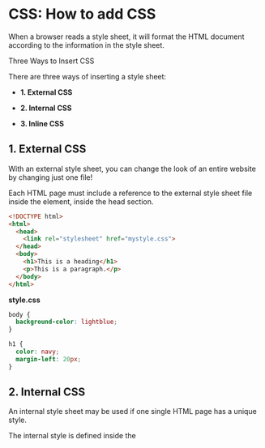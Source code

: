 # CSS: How to add CSS

When a browser reads a style sheet, it will format the HTML document according to the information in the style sheet.

Three Ways to Insert CSS

There are three ways of inserting a style sheet:

- **1. External CSS**

- **2. Internal CSS**

- **3. Inline CSS**

## 1. External CSS

With an external style sheet, you can change the look of an entire website by changing just one file!

Each HTML page must include a reference to the external style sheet file inside the <link> element, inside the head section.

```html
<!DOCTYPE html>
<html>
  <head>
    <link rel="stylesheet" href="mystyle.css">
  </head>
  <body>
    <h1>This is a heading</h1>
    <p>This is a paragraph.</p>
  </body>
</html>
```

**style.css**

```css
body {
  background-color: lightblue;
}

h1 {
  color: navy;
  margin-left: 20px;
}
```

## 2. Internal CSS

An internal style sheet may be used if one single HTML page has a unique style.

The internal style is defined inside the <style> element, inside the head section.

```html
<!DOCTYPE html>
<html>
  <head>
    <style>
    body {
      background-color: linen;
    }
    
    h1 {
      color: maroon;
      margin-left: 40px;
    } 
    </style>
  </head>
  <body>
    <h1>This is a heading</h1>
    <p>This is a paragraph.</p>
  </body>
</html>
```

## 3. Inline CSS

An inline style may be used to apply a unique style for a single element.

To use inline styles, add the style attribute to the relevant element. The style attribute can contain any CSS property.

```html
<!DOCTYPE html>
<html>
  <body>
    <h1 style="color:blue;text-align:center;">This is a heading</h1>
    <p style="color:red;">This is a paragraph.</p>
  </body>
</html>
```

## 4. Multiple Style Sheets

If some properties have been defined for the same selector (element) in different style sheets, the **value from the last read style sheet will be used**. 

If the internal style is defined after the link to the external style sheet, the ```<h1>``` elements will be "orange":

```html
<!DOCTYPE html>
<html>
  <head>
  <link rel="stylesheet" type="text/css" href="mystyle.css">
    <style>
    h1 {
      color: orange;
    }
    </style>
  </head>
  <body>
    <h1>This is a heading</h1>
    <p>The style of this document is a combination of an external stylesheet, and internal style</p>
  </body>
</html>
```

## 5. Cascading Order

What style will be used when there is more than one style specified for an HTML element?

All the styles in a page will "cascade" into a new "virtual" style sheet by the following rules, where number one has the highest priority:

**Inline style (inside an HTML element)** MAYOR PRIORITY

**External and internal style sheets (in the head section)**

**Browser default**

So, an **inline style has the highest priority**, and will override external and internal styles and browser defaults.





